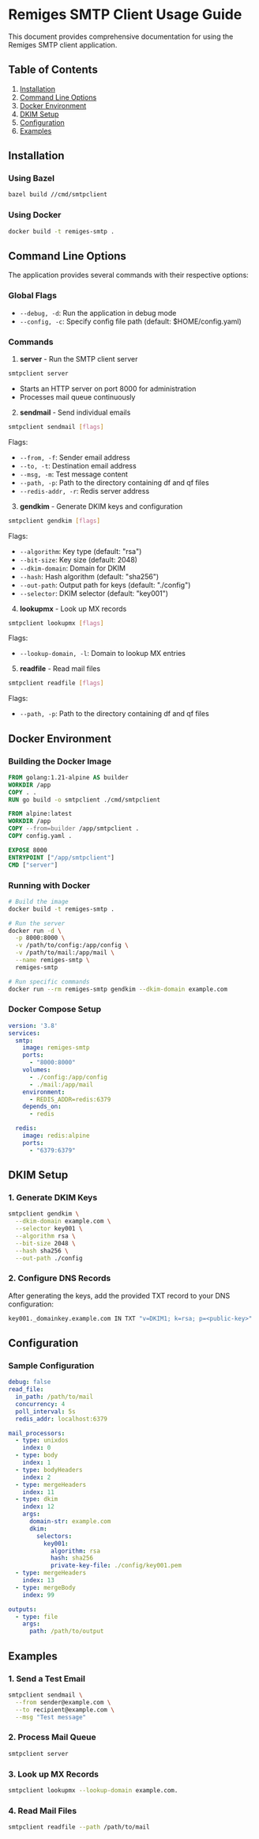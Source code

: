 # Remiges SMTP Client Usage Guide

This document provides comprehensive documentation for using the Remiges SMTP client application.

## Table of Contents
1. [Installation](#installation)
2. [Command Line Options](#command-line-options)
3. [Docker Environment](#docker-environment)
4. [DKIM Setup](#dkim-setup)
5. [Configuration](#configuration)
6. [Examples](#examples)

## Installation

### Using Bazel
```sh
bazel build //cmd/smtpclient
```

### Using Docker
```sh
docker build -t remiges-smtp .
```

## Command Line Options

The application provides several commands with their respective options:

### Global Flags
- `--debug, -d`: Run the application in debug mode
- `--config, -c`: Specify config file path (default: $HOME/config.yaml)

### Commands

1. **server** - Run the SMTP client server
```sh
smtpclient server
```
- Starts an HTTP server on port 8000 for administration
- Processes mail queue continuously

2. **sendmail** - Send individual emails
```sh
smtpclient sendmail [flags]
```
Flags:
- `--from, -f`: Sender email address
- `--to, -t`: Destination email address
- `--msg, -m`: Test message content
- `--path, -p`: Path to the directory containing df and qf files
- `--redis-addr, -r`: Redis server address

3. **gendkim** - Generate DKIM keys and configuration
```sh
smtpclient gendkim [flags]
```
Flags:
- `--algorithm`: Key type (default: "rsa")
- `--bit-size`: Key size (default: 2048)
- `--dkim-domain`: Domain for DKIM
- `--hash`: Hash algorithm (default: "sha256")
- `--out-path`: Output path for keys (default: "./config")
- `--selector`: DKIM selector (default: "key001")

4. **lookupmx** - Look up MX records
```sh
smtpclient lookupmx [flags]
```
Flags:
- `--lookup-domain, -l`: Domain to lookup MX entries

5. **readfile** - Read mail files
```sh
smtpclient readfile [flags]
```
Flags:
- `--path, -p`: Path to the directory containing df and qf files

## Docker Environment

### Building the Docker Image
```dockerfile
FROM golang:1.21-alpine AS builder
WORKDIR /app
COPY . .
RUN go build -o smtpclient ./cmd/smtpclient

FROM alpine:latest
WORKDIR /app
COPY --from=builder /app/smtpclient .
COPY config.yaml .

EXPOSE 8000
ENTRYPOINT ["/app/smtpclient"]
CMD ["server"]
```

### Running with Docker
```sh
# Build the image
docker build -t remiges-smtp .

# Run the server
docker run -d \
  -p 8000:8000 \
  -v /path/to/config:/app/config \
  -v /path/to/mail:/app/mail \
  --name remiges-smtp \
  remiges-smtp

# Run specific commands
docker run --rm remiges-smtp gendkim --dkim-domain example.com
```

### Docker Compose Setup
```yaml
version: '3.8'
services:
  smtp:
    image: remiges-smtp
    ports:
      - "8000:8000"
    volumes:
      - ./config:/app/config
      - ./mail:/app/mail
    environment:
      - REDIS_ADDR=redis:6379
    depends_on:
      - redis

  redis:
    image: redis:alpine
    ports:
      - "6379:6379"
```

## DKIM Setup

### 1. Generate DKIM Keys
```sh
smtpclient gendkim \
  --dkim-domain example.com \
  --selector key001 \
  --algorithm rsa \
  --bit-size 2048 \
  --hash sha256 \
  --out-path ./config
```

### 2. Configure DNS Records
After generating the keys, add the provided TXT record to your DNS configuration:

```sh
key001._domainkey.example.com IN TXT "v=DKIM1; k=rsa; p=<public-key>"
```

## Configuration

### Sample Configuration
```yaml
debug: false
read_file:
  in_path: /path/to/mail
  concurrency: 4
  poll_interval: 5s
  redis_addr: localhost:6379

mail_processors:
  - type: unixdos
    index: 0
  - type: body
    index: 1
  - type: bodyHeaders
    index: 2
  - type: mergeHeaders
    index: 11
  - type: dkim
    index: 12
    args:
      domain-str: example.com
      dkim:
        selectors:
          key001:
            algorithm: rsa
            hash: sha256
            private-key-file: ./config/key001.pem
  - type: mergeHeaders
    index: 13
  - type: mergeBody
    index: 99

outputs:
  - type: file
    args:
      path: /path/to/output
```

## Examples

### 1. Send a Test Email
```sh
smtpclient sendmail \
  --from sender@example.com \
  --to recipient@example.com \
  --msg "Test message"
```

### 2. Process Mail Queue
```sh
smtpclient server
```

### 3. Look up MX Records
```sh
smtpclient lookupmx --lookup-domain example.com.
```

### 4. Read Mail Files
```sh
smtpclient readfile --path /path/to/mail
```
